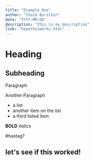 ```yaml
---
title: "Example One"
author: "Chaim Burstein"
date: "YYYY-MM-DD"
description: "this is my description"
link: "hopethisworks.html"
---
```

# Heading
## Subheading

Paragraph

Another Paragraph

* a list
* another item on the list
* a third listed item

**BOLD**
*italics*

#hastag?

let's see if this worked!
--- 



